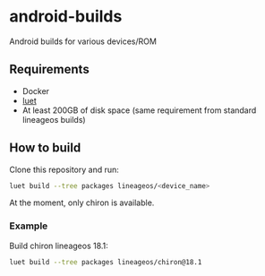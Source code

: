 # android-builds
Android builds for various devices/ROM

## Requirements

- Docker
- [luet](https://github.com/mudler/luet)
- At least 200GB of disk space (same requirement from standard lineageos builds)

## How to build

Clone this repository and run:

```bash
luet build --tree packages lineageos/<device_name>
```

At the moment, only chiron is available.

### Example

Build chiron lineageos 18.1:

```bash
luet build --tree packages lineageos/chiron@18.1
```
